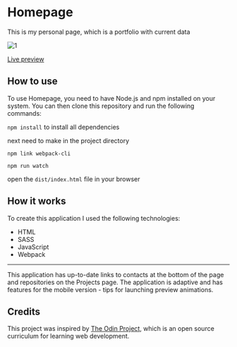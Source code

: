 # Homepage

This is my personal page, which is a portfolio with current data

![1](https://github.com/Kotovar/Homepage/assets/77914431/3e1845e8-8909-40ed-86f0-792adbd54cf0)

[Live preview](https://kotovar.github.io/Homepage/)
## How to use

To use Homepage, you need to have Node.js and npm installed on your system. You can then clone this repository and run the following commands:

`npm install` to install all dependencies

next need to make in the project directory

`npm link webpack-cli`

`npm run watch`

open the `dist/index.html` file in your browser


## How it works

To create this application I used the following technologies:

- HTML
- SASS
- JavaScript
- Webpack

---

This application has up-to-date links to contacts at the bottom of the page and repositories on the Projects page. The application is adaptive and has features for the mobile version - tips for launching preview animations.

## Credits

This project was inspired by [The Odin Project](https://www.theodinproject.com/lessons/node-path-advanced-html-and-css-homepage), which is an open source curriculum for learning web development.
